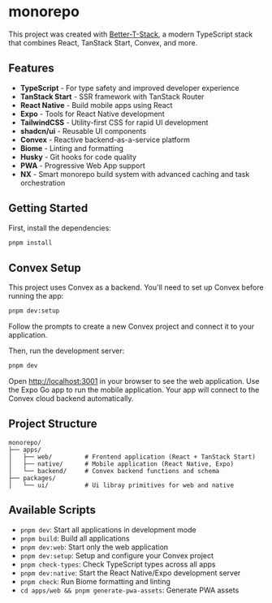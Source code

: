 # monorepo

This project was created with [Better-T-Stack](https://github.com/AmanVarshney01/create-better-t-stack), a modern TypeScript stack that combines React, TanStack Start, Convex, and more.

## Features

- **TypeScript** - For type safety and improved developer experience
- **TanStack Start** - SSR framework with TanStack Router
- **React Native** - Build mobile apps using React
- **Expo** - Tools for React Native development
- **TailwindCSS** - Utility-first CSS for rapid UI development
- **shadcn/ui** - Reusable UI components
- **Convex** - Reactive backend-as-a-service platform
- **Biome** - Linting and formatting
- **Husky** - Git hooks for code quality
- **PWA** - Progressive Web App support
- **NX** - Smart monorepo build system with advanced caching and task orchestration

## Getting Started

First, install the dependencies:

```bash
pnpm install
```

## Convex Setup

This project uses Convex as a backend. You'll need to set up Convex before running the app:

```bash
pnpm dev:setup
```

Follow the prompts to create a new Convex project and connect it to your application.

Then, run the development server:

```bash
pnpm dev
```

Open [http://localhost:3001](http://localhost:3001) in your browser to see the web application.
Use the Expo Go app to run the mobile application.
Your app will connect to the Convex cloud backend automatically.



## Project Structure

```
monorepo/
├── apps/
│   ├── web/         # Frontend application (React + TanStack Start)
│   ├── native/      # Mobile application (React Native, Expo)
│   └── backend/     # Convex backend functions and schema
├── packages/
│   └── ui/          # Ui libray primitives for web and native
```

## Available Scripts

- `pnpm dev`: Start all applications in development mode
- `pnpm build`: Build all applications
- `pnpm dev:web`: Start only the web application
- `pnpm dev:setup`: Setup and configure your Convex project
- `pnpm check-types`: Check TypeScript types across all apps
- `pnpm dev:native`: Start the React Native/Expo development server
- `pnpm check`: Run Biome formatting and linting
- `cd apps/web && pnpm generate-pwa-assets`: Generate PWA assets
